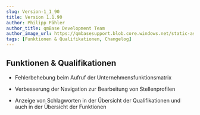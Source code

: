 ```yaml
---
slug: Version-1_1_90
title: Version 1.1.90
author: Philipp Pähler
author_title: qmBase Development Team
author_image_url: https://qmbasesupport.blob.core.windows.net/static-assets/img/persons/paehler_round.png
tags: [Funktionen & Qualifikationen, Changelog]
---
```

## Funktionen & Qualifikationen

*   Fehlerbehebung beim Aufruf der Unternehmensfunktionsmatrix

*   Verbesserung der Navigation zur Bearbeitung von Stellenprofilen

*   Anzeige von Schlagworten in der Übersicht der Qualifikationen und auch in der Übersicht der Funktionen